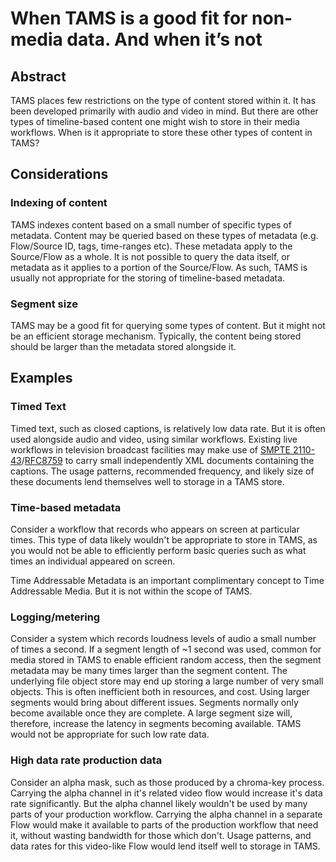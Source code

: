 # When TAMS is a good fit for non-media data. And when it’s not

## Abstract

TAMS places few restrictions on the type of content stored within it.
It has been developed primarily with audio and video in mind.
But there are other types of timeline-based content one might wish to store in their media workflows.
When is it appropriate to store these other types of content in TAMS?

## Considerations

### Indexing of content

TAMS indexes content based on a small number of specific types of metadata.
Content may be queried based on these types of metadata (e.g. Flow/Source ID, tags, time-ranges etc).
These metadata apply to the Source/Flow as a whole.
It is not possible to query the data itself, or metadata as it applies to a portion of the Source/Flow.
As such, TAMS is usually not appropriate for the storing of timeline-based metadata.

### Segment size

TAMS may be a good fit for querying some types of content.
But it might not be an efficient storage mechanism.
Typically, the content being stored should be larger than the metadata stored alongside it.

## Examples

### Timed Text

Timed text, such as closed captions, is relatively low data rate.
But it is often used alongside audio and video, using similar workflows.
Existing live workflows in television broadcast facilities may make use of [SMPTE 2110-43](https://ieeexplore.ieee.org/document/9521125)/[RFC8759](https://www.rfc-editor.org/rfc/rfc8759.html) to carry small independently XML documents containing the captions.
The usage patterns, recommended frequency, and likely size of these documents lend themselves well to storage in a TAMS store.

### Time-based metadata

Consider a workflow that records who appears on screen at particular times.
This type of data likely wouldn't be appropriate to store in TAMS, as you would not be able to efficiently perform basic queries such as what times an individual appeared on screen.

Time Addressable Metadata is an important complimentary concept to Time Addressable Media.
But it is not within the scope of TAMS.

### Logging/metering

Consider a system which records loudness levels of audio a small number of times a second.
If a segment length of ~1 second was used, common for media stored in TAMS to enable efficient random access, then the segment metadata may be many times larger than the segment content.
The underlying file object store may end up storing a large number of very small objects.
This is often inefficient both in resources, and cost.
Using larger segments would bring about different issues.
Segments normally only become available once they are complete.
A large segment size will, therefore, increase the latency in segments becoming available.
TAMS would not be appropriate for such low rate data.

### High data rate production data

Consider an alpha mask, such as those produced by a chroma-key process.
Carrying the alpha channel in it's related video flow would increase it's data rate significantly.
But the alpha channel likely wouldn't be used by many parts of your production workflow.
Carrying the alpha channel in a separate Flow would make it available to parts of the production workflow that need it, without wasting bandwidth for those which don't.
Usage patterns, and data rates for this video-like Flow would lend itself well to storage in TAMS.
